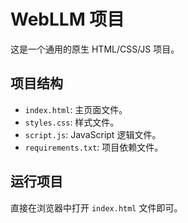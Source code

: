 # WebLLM 项目

这是一个通用的原生 HTML/CSS/JS 项目。

## 项目结构
- `index.html`: 主页面文件。
- `styles.css`: 样式文件。
- `script.js`: JavaScript 逻辑文件。
- `requirements.txt`: 项目依赖文件。

## 运行项目
直接在浏览器中打开 `index.html` 文件即可。